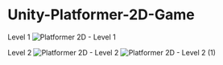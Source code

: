 # Unity-Platformer-2D-Game

Level 1
![Platformer 2D - Level 1](https://user-images.githubusercontent.com/52790968/124970001-07040000-e045-11eb-912c-7a9f8a3a02a7.png)

Level 2
![Platformer 2D - Level 2](https://user-images.githubusercontent.com/52790968/124971169-81814f80-e046-11eb-8d13-6abac7f3a2f8.png)
![Platformer 2D - Level 2 (1)](https://user-images.githubusercontent.com/52790968/124971176-83e3a980-e046-11eb-80b6-6ef73ec0f5e1.png)
